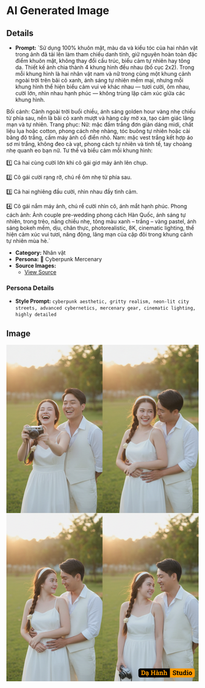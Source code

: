 # AI Generated Image

## Details
- **Prompt:** `Sử dụng 100% khuôn mặt, màu da và kiểu tóc của hai nhân vật trong ảnh đã tải lên làm tham chiếu danh tính, giữ nguyên hoàn toàn đặc điểm khuôn mặt, không thay đổi cấu trúc, biểu cảm tự nhiên hay tông da.
Thiết kế ảnh chia thành 4 khung hình đều nhau (bố cục 2x2). Trong mỗi khung hình là hai nhân vật nam và nữ trong cùng một khung cảnh ngoài trời trên bãi cỏ xanh, ánh sáng tự nhiên mềm mại, nhưng mỗi khung hình thể hiện biểu cảm vui vẻ khác nhau — tươi cười, ôm nhau, cười lớn, nhìn nhau hạnh phúc — không trùng lặp cảm xúc giữa các khung hình.

Bối cảnh: Cảnh ngoài trời buổi chiều, ánh sáng golden hour vàng nhẹ chiếu từ phía sau, nền là bãi cỏ xanh mượt và hàng cây mờ xa, tạo cảm giác lãng mạn và tự nhiên.
Trang phục:
Nữ: mặc đầm trắng đơn giản dáng midi, chất liệu lụa hoặc cotton, phong cách nhẹ nhàng, tóc buông tự nhiên hoặc cài băng đô trắng, cầm máy ảnh cổ điển nhỏ.
Nam: mặc vest trắng kết hợp áo sơ mi trắng, không đeo cà vạt, phong cách tự nhiên và tinh tế, tay choàng nhẹ quanh eo bạn nữ.
Tư thế và biểu cảm mỗi khung hình:

1️⃣ Cả hai cùng cười lớn khi cô gái giơ máy ảnh lên chụp.

2️⃣ Cô gái cười rạng rỡ, chú rể ôm nhẹ từ phía sau.

3️⃣ Cả hai nghiêng đầu cười, nhìn nhau đầy tình cảm.

4️⃣ Cô gái nắm máy ảnh, chú rể cười nhìn cô, ánh mắt hạnh phúc.
Phong cách ảnh: Ảnh couple pre-wedding phong cách Hàn Quốc, ánh sáng tự nhiên, trong trẻo, nắng chiều nhẹ, tông màu xanh – trắng – vàng pastel, ánh sáng bokeh mềm, dịu, chân thực, photorealistic, 8K, cinematic lighting, thể hiện cảm xúc vui tươi, năng động, lãng mạn của cặp đôi trong khung cảnh tự nhiên mùa hè.`
- **Category:** Nhân vật
- **Persona:** 🤖 Cyberpunk Mercenary
- **Source Images:**
  - [View Source](https://raw.githubusercontent.com/lenzcomvth/ImageLibrary/main/Female.png)


### Persona Details
- **Style Prompt:** `cyberpunk aesthetic, gritty realism, neon-lit city streets, advanced cybernetics, mercenary gear, cinematic lighting, highly detailed`


## Image
![AI Generated Image](./image-2025-10-12T12-23-06-717Z-2k5s5.png)